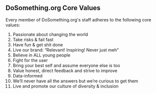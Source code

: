 ## DoSomething.org Core Values

Every member of DoSomething.org's staff adheres to the following core values:

1. Passionate about changing the world
2. Take risks & fail fast
3. Have fun & get shit done
4. Live our brand: “Relevant! Inspiring! Never just meh”
5. Believe in ALL young people
6. Fight for the user
7. Bring your best self and assume everyone else is too
8. Value honest, direct feedback and strive to improve
9. Data-informed
10. We’ll never have all the answers but we’re curious to get them
11. Live and promote our culture of diversity & inclusion
